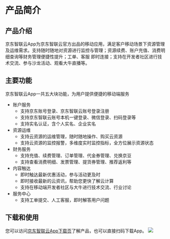 # 产品简介
## 产品介绍
京东智联云App为京东智联云官方出品的移动应用，满足客户移动场景下资源管理及运维需求。支持随时随地对资源进行监控与管理；资源续费、账户充值、消费明细查询等财务管理便捷性提升；工单、客服 即时连接；支持在开发者社区进行技术交流、参与沙龙活动、观看大牛直播等。
## 主要功能
京东智联云App一共五大块功能，为用户提供便捷的移动端服务
- 账户服务
	- 支持京东账号登录、京东智联云账号登录注册
	- 支持京东智联云账号本机一键登录、微信登录、扫码登录等
	- 支持实名认证，含个人实名、企业实名
- 资源运维
	- 支持云资源的运维管理，随时随地操作、购买云资源
	- 支持云资源的监控报警，多维度实时监控指标，全方位展示资源状态
- 财务服务
	- 支持充值、续费管理、订单管理、代金券管理、兑换京豆
	- 支持查看消费明细、发票管理、提货券管理、推荐返利等
- 内容触达
	- 即时触达最新优惠活动，参与活动更及时
	- 即时接收最新的云资讯，帮助您更快了解云计算
	- 支持在移动端开发者社区与大牛进行技术交流、行业讨论
- 服务中心
	- 支持工单提交、人工客服，即时解答用户问题
## 下载和使用
您可以访问[京东智联云App下载页](https://console.jdcloud.com/download.html)了解产品，也可以直接扫码下载App。
![](../../../../image/JdcloudApp/App下载二维码.png)

